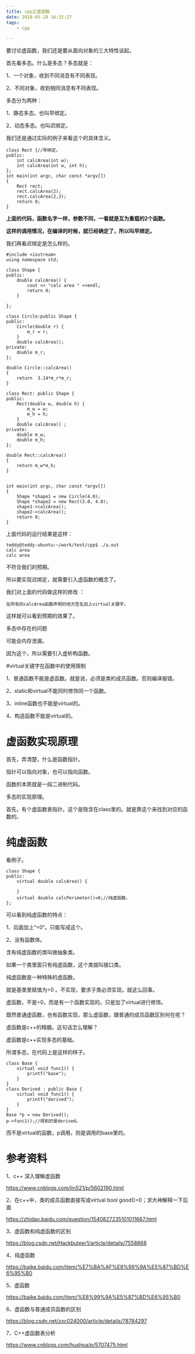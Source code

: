 ```yaml
---
title: cpp之虚函数
date: 2018-05-10 16:32:27
tags:
	- cpp

---
```




要讨论虚函数，我们还是要从面向对象的三大特性谈起。

首先看多态。什么是多态？多态就是：

1、一个对象，收到不同消息有不同表现。

2、不同对象，收到相同消息有不同表现。

多态分为两种：

1、静态多态。也叫早绑定。

2、动态多态。也叫迟绑定。

我们还是通过实际的例子来看这个的具体含义。

```
class Rect {//早绑定。
public:
	int calcArea(int w);
	int calcArea(int w, int h);
};
int main(int argc, char const *argv[])
{
	Rect rect;
	rect.calcArea(2);
	rect.calcArea(2,3);
	return 0;
}
```

**上面的代码，函数名字一样，参数不同，一看就是互为重载的2个函数。**

**这样的调用情况，在编译的时候，就已经确定了，所以叫早绑定。**

我们再看迟绑定是怎么样的。

```
#include <iostream>
using namespace std;

class Shape {
public:
	double calcArea() {
		cout << "calc area " <<endl;
		return 0;
	}

};

class Circle:public Shape {
public:
	Circle(double r) {
		m_r = r;
	}
	double calcArea();
private:
	double m_r;
};

double Circle::calcArea()
{
	return  3.14*m_r*m_r;
}

class Rect: public Shape {
public:
	Rect(double w, double h) {
		m_w = w;
		m_h = h;
	}
	double calcArea() ;
private:
	double m_w;
	double m_h;
};

double Rect::calcArea()
{
	return m_w*m_h;
}


int main(int argc, char const *argv[])
{
	Shape *shape1 = new Circle(4.0);
	Shape *shape2 = new Rect(3.0, 4.0);
	shape1->calcArea();
	shape2->calcArea();
	return 0;
}
```

上面代码的运行结果是这样：

```
teddy@teddy-ubuntu:~/work/test/cpp$ ./a.out      
calc area 
calc area 
```

不符合我们的预期。

所以要实现迟绑定，就需要引入虚函数的概念了。

我们对上面的代码做这样的修改 ：

```
在所有的calcArea函数声明的地方签名加上virtual关键字。
```

这样就可以看到预期的效果了。



多态中存在的问题

可能会内存泄漏。

因为这个，所以需要引入虚析构函数。



#virtual关键字在函数中的使用限制

1、普通函数不能是虚函数。就是说，必须是类的成员函数。否则编译报错。

2、static和virtual不能同时修饰同一个函数。

3、inline函数也不能是virtual的。

4、构造函数不能是virtual的。



# 虚函数实现原理

首先，弄清楚，什么是函数指针。

指针可以指向对象，也可以指向函数。

函数的本质就是一段二进制代码。



多态的实现原理。

首先，有个虚函数表指针。这个是隐含在class里的。就是靠这个来找到对应的函数的。



# 纯虚函数

看例子。

```
class Shape {
public:
	virtual double calcArea() {

	}
	virtual double calcPerimeter()=0;//纯虚函数。
};
```

可以看到纯虚函数的特点：

1、后面加上“=0“。只能写成这个。

2、没有函数体。

含有纯虚函数的类叫做抽象类。

如果一个类里面只有纯虚函数，这个类就叫接口类。



纯虚函数是一种特殊的虚函数。

就是基类里赋值为=0 。不实现，要求子类必须实现。就这么回事。



虚函数，不是=0，而是有一个函数实现的。只是加了virtual进行修饰。

既然普通虚函数，也有函数实现，那么虚函数，跟普通的成员函数区别何在呢？



虚函数是c++的精髓。这句话怎么理解？

虚函数是c++实现多态的基础。

所谓多态，在代码上是这样的样子。

```
class Base {
    virtual void func1() {
        printf("base");
    }
}
class Derived : public Base {
    virtual void func1() {
        printf("derived");
    }
}
Base *p = new Derived();
p->func1();//得到的是derived。
```

而不是virtual的函数，p调用，则是调用的base里的。





# 参考资料

1、c++ 深入理解虚函数

https://www.cnblogs.com/jin521/p/5602190.html

2、在c++中，类的成员函数直接写成virtual bool good()=0；求大神解释一下后面

https://zhidao.baidu.com/question/1540827235101011667.html

3、虚函数和纯虚函数的区别

https://blog.csdn.net/Hackbuteer1/article/details/7558868

4、纯虚函数

https://baike.baidu.com/item/%E7%BA%AF%E8%99%9A%E5%87%BD%E6%95%B0

5、虚函数

https://baike.baidu.com/item/%E8%99%9A%E5%87%BD%E6%95%B0

6、虚函数与普通成员函数的区别

https://blog.csdn.net/zxc024000/article/details/78784297

7、C++虚函数表分析

https://www.cnblogs.com/hushpa/p/5707475.html
